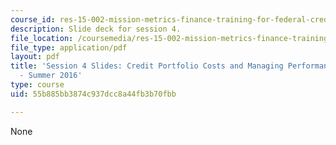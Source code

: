 ```yaml
---
course_id: res-15-002-mission-metrics-finance-training-for-federal-credit-program-professionals-summer-2016
description: Slide deck for session 4.
file_location: /coursemedia/res-15-002-mission-metrics-finance-training-for-federal-credit-program-professionals-summer-2016/55b885bb3874c937dcc8a44fb3b70fbb_MITRES15-002SUM16_Session_4.pdf
file_type: application/pdf
layout: pdf
title: 'Session 4 Slides: Credit Portfolio Costs and Managing Performance - RES.15-002
  - Summer 2016'
type: course
uid: 55b885bb3874c937dcc8a44fb3b70fbb

---
```

None